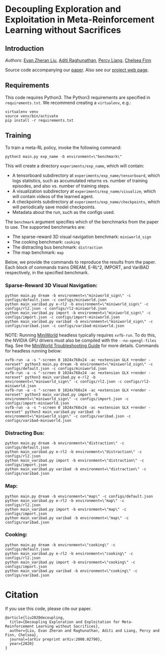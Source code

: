 # Decoupling Exploration and Exploitation in Meta-Reinforcement Learning without Sacrifices
## Introduction

*Authors*: [Evan Zheran Liu](https://cs.stanford.edu/~evanliu/), [Aditi Raghunathan](https://stanford.edu/~aditir/), [Percy Liang](https://cs.stanford.edu/~pliang/), [Chelsea Finn](https://ai.stanford.edu/~cbfinn/)

Source code accompanying our [paper](https://arxiv.org/abs/2008.02790).
Also see our [project web page](https://ezliu.github.io/dream/).

## Requirements

This code requires Python3.
The Python3 requirements are specified in `requirements.txt`.
We recommend creating a `virtualenv`, e.g.:

```
virtualenv venv
source venv/bin/activate
pip install -r requirements.txt
```

## Training

To train a meta-RL policy, invoke the following command:

```
python3 main.py exp_name -b environment=\"benchmark\"
```

This will create a directory `experiments/exp_name`, which will contain:

- A tensorboard subdirectory at `experiments/exp_name/tensorboard`, which logs
  statistics, such as accumulated returns vs. number of training episodes, and
  also vs. number of training steps.
- A visualization subdirectory at `experiments/exp_name/visualize`, which will
  contain videos of the learned agent.
- A checkpoints subdirectory at `experiments/exp_name/checkpoints`, which will
  periodically save model checkpoints.
- Metadata about the run, such as the configs used.

The `benchmark` argument specifies which of the benchmarks from the paper to use.
The supported benchmarks are:
- The sparse-reward 3D visual navigation benchmark: `miniworld_sign`
- The cooking benchmark: `cooking`
- The distracting bus benchmark: `distraction`
- The map benchmark: `map`

Below, we provide the commands to reproduce the results from the paper.
Each block of commands trains DREAM, E-RL^2, IMPORT, and VariBAD respectively,
in the specified benchmark.

### Sparse-Reward 3D Visual Navigation:

```
python main.py dream -b environment=\"miniworld_sign\" -c configs/default.json -c configs/miniworld.json
python main_varibad.py e-rl2 -b environment=\"miniworld_sign\" -c configs/rl2.json -c configs/rl2-miniworld.json
python main_varibad.py import -b environment=\"miniworld_sign\" -c configs/import.json -c configs/import-miniworld.json
python main_varibad.py varibad -b environment=\"miniworld_sign\" -c configs/varibad.json -c configs/varibad-miniworld.json
```

NOTE: Running [MiniWorld](https://github.com/maximecb/gym-miniworld) headless typically requires `xvfb-run`.
To do this, the NVIDIA GPU drivers must also be compiled with the `--no-opengl-files` flag.
See the [MiniWorld Troubleshooting Guide](https://github.com/maximecb/gym-miniworld/blob/master/docs/troubleshooting.md) for more details.
Commands for headless running below:

```
xvfb-run -a -s "-screen 0 1024x768x24 -ac +extension GLX +render -noreset" python3 main.py dream -b environment=\"miniworld_sign\" -c configs/default.json -c configs/miniworld.json
xvfb-run -a -s "-screen 0 1024x768x24 -ac +extension GLX +render -noreset" python3 main_varibad.py e-rl2 -b environment=\"miniworld_sign\" -c configs/rl2.json -c configs/rl2-miniworld.json
xvfb-run -a -s "-screen 0 1024x768x24 -ac +extension GLX +render -noreset" python3 main_varibad.py import -b environment=\"miniworld_sign\" -c configs/import.json -c configs/import-miniworld.json
xvfb-run -a -s "-screen 0 1024x768x24 -ac +extension GLX +render -noreset" python3 main_varibad.py varibad -b environment=\"miniworld_sign\" -c configs/varibad.json -c configs/varibad-miniworld.json
```

### Distracting Bus:

```
python main.py dream -b environment=\"distraction\" -c configs/default.json
python main_varibad.py e-rl2 -b environment=\"distraction\" -c configs/rl2.json
python main_varibad.py import -b environment=\"distraction\" -c configs/import.json
python main_varibad.py varibad -b environment=\"distraction\" -c configs/varibad.json
```

### Map:

```
python main.py dream -b environment=\"map\" -c configs/default.json
python main_varibad.py e-rl2 -b environment=\"map\" -c configs/rl2.json
python main_varibad.py import -b environment=\"map\" -c configs/import.json
python main_varibad.py varibad -b environment=\"map\" -c configs/varibad.json
```

### Cooking:

```
python main.py dream -b environment=\"cooking\" -c configs/default.json
python main_varibad.py e-rl2 -b environment=\"cooking\" -c configs/rl2.json
python main_varibad.py import -b environment=\"cooking\" -c configs/import.json
python main_varibad.py varibad -b environment=\"cooking\" -c configs/varibad.json
```

# Citation

If you use this code, please cite our paper.

```
@article{liu2020decoupling,
  title={Decoupling Exploration and Exploitation for Meta-Reinforcement Learning without Sacrifices},
  author={Liu, Evan Zheran and Raghunathan, Aditi and Liang, Percy and Finn, Chelsea},
  journal={arXiv preprint arXiv:2008.02790},
  year={2020}
}
```
